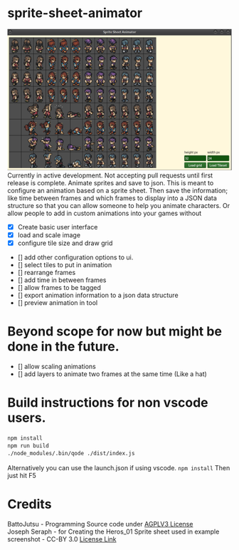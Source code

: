 # sprite-sheet-animator
![screenshot of sprite sheet animator](screen.png)
Currently in active development. Not accepting pull requests until first release is complete.
Animate sprites and save to json.
This is meant to configure an animation based on a sprite sheet. Then save the information; like time between frames and which frames to display into a JSON data structure so that you can allow someone to help you animate characters. Or allow people to add in custom animations into your games without 
- [x] Create basic user interface
- [x] load and scale image
- [x] configure tile size and draw grid
- [] add other configuration options to ui.
- [] select tiles to put in animation
- [] rearrange frames
- [] add time in between frames
- [] allow frames to be tagged
- [] export animation information to a json data structure
- [] preview animation in tool

# Beyond scope for now but might be done in the future.
- [] allow scaling animations
- [] add layers to animate two frames at the same time (Like a hat)

# Build instructions for non vscode users.
`npm install` \
`npm run build` \
`./node_modules/.bin/qode ./dist/index.js` \
\
Alternatively you can use the launch.json if using vscode.
`npm install`
Then just hit F5

# Credits
BattoJutsu - Programming Source code under [AGPLV3 License](LICENSE) \
Joseph Seraph - for Creating the Heros_01 Sprite sheet used in example screenshot - CC-BY 3.0 [License Link](https://github.com/Battojutsu/f_engine/blob/master/src/resources/sprites/Heroes_01/LICENSE)